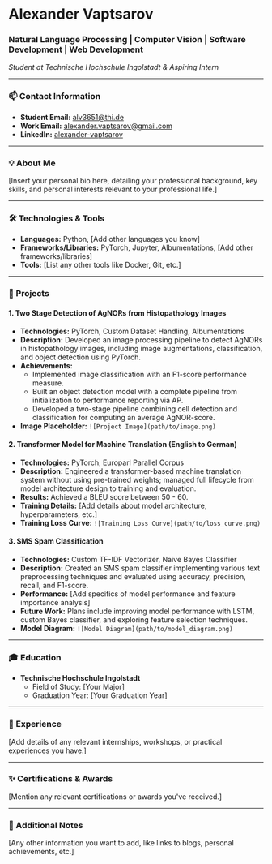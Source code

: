 # Alexander Vaptsarov

### Natural Language Processing | Computer Vision | Software Development | Web Development
_Student at Technische Hochschule Ingolstadt & Aspiring Intern_

---

### 📫 Contact Information
- **Student Email:** [alv3651@thi.de](mailto:alv3651@thi.de)
- **Work Email:** [alexander.vaptsarov@gmail.com](mailto:alexander.vaptsarov@gmail.com)
- **LinkedIn:** [alexander-vaptsarov](https://www.linkedin.com/in/alexander-vaptsarov/)

---

### 💡 About Me
\[Insert your personal bio here, detailing your professional background, key skills, and personal interests relevant to your professional life.\]

---

### 🛠️ Technologies & Tools
- **Languages:** Python, [Add other languages you know]
- **Frameworks/Libraries:** PyTorch, Jupyter, Albumentations, [Add other frameworks/libraries]
- **Tools:** [List any other tools like Docker, Git, etc.]

---

### 🌟 Projects

#### 1. Two Stage Detection of AgNORs from Histopathology Images
- **Technologies:** PyTorch, Custom Dataset Handling, Albumentations 
- **Description:** Developed an image processing pipeline to detect AgNORs in histopathology images, including image augmentations, classification, and object detection using PyTorch.
- **Achievements:** 
  - Implemented image classification with an F1-score performance measure.
  - Built an object detection model with a complete pipeline from initialization to performance reporting via AP.
  - Developed a two-stage pipeline combining cell detection and classification for computing an average AgNOR-score.
- **Image Placeholder:** `![Project Image](path/to/image.png)`

#### 2. Transformer Model for Machine Translation (English to German)
- **Technologies:** PyTorch, Europarl Parallel Corpus
- **Description:** Engineered a transformer-based machine translation system without using pre-trained weights; managed full lifecycle from model architecture design to training and evaluation.
- **Results:** Achieved a BLEU score between 50 - 60.
- **Training Details:** [Add details about model architecture, hyperparameters, etc.]
- **Training Loss Curve:** `![Training Loss Curve](path/to/loss_curve.png)`

#### 3. SMS Spam Classification
- **Technologies:** Custom TF-IDF Vectorizer, Naive Bayes Classifier
- **Description:** Created an SMS spam classifier implementing various text preprocessing techniques and evaluated using accuracy, precision, recall, and F1-score.
- **Performance:** [Add specifics of model performance and feature importance analysis]
- **Future Work:** Plans include improving model performance with LSTM, custom Bayes classifier, and exploring feature selection techniques.
- **Model Diagram:** `![Model Diagram](path/to/model_diagram.png)`

---

### 🎓 Education
- **Technische Hochschule Ingolstadt**
  - Field of Study: [Your Major]
  - Graduation Year: [Your Graduation Year]

---

### 📄 Experience
\[Add details of any relevant internships, workshops, or practical experiences you have.\]

---

### ✨ Certifications & Awards
\[Mention any relevant certifications or awards you've received.\]

---

### 📜 Additional Notes
\[Any other information you want to add, like links to blogs, personal achievements, etc.\]
